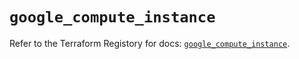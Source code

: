 # `google_compute_instance`

Refer to the Terraform Registory for docs: [`google_compute_instance`](https://registry.terraform.io/providers/hashicorp/google/4.64.0/docs/resources/compute_instance).
